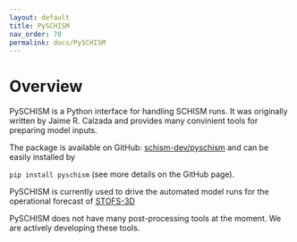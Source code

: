```yaml
---
layout: default
title: PySCHISM
nav_order: 70
permalink: docs/PySCHISM
---
```


# Overview
PySCHISM is a Python interface for handling SCHISM runs.
It was originally written by Jaime R. Calzada and provides many convinient tools for preparing model inputs.

The package is available on GitHub: [schism-dev/pyschism](https://github.com/schism-dev/pyschism)
and can be easily installed by

`pip install pyschism` (see more details on the GitHub page).

PySCHISM is currently used to drive the automated model runs for the operational forecast of [STOFS-3D](https://eos.org/science-updates/forecasting-compound-floods-in-complex-coastal-regions)

PySCHISM does not have many post-processing tools at the moment.
We are actively developing these tools.
